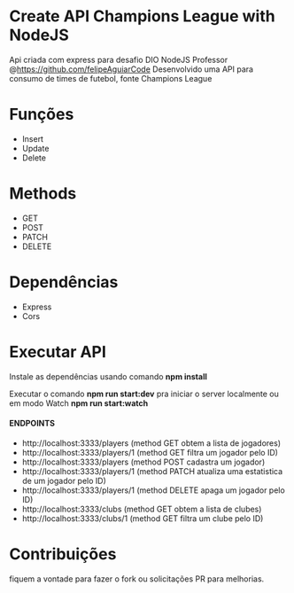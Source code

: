 # Create API Champions League with NodeJS 
Api criada com express para desafio  DIO  NodeJS Professor @https://github.com/felipeAguiarCode
Desenvolvido uma API para consumo de times de futebol, fonte Champions League

# Funções
- Insert
- Update
- Delete

# Methods 
- GET
- POST
- PATCH
- DELETE

# Dependências
- Express
- Cors

# Executar API
Instale as dependências usando comando **npm install**

Executar o comando **npm run start:dev** pra iniciar o server localmente ou em modo Watch **npm run start:watch**

#### ENDPOINTS 
- http://localhost:3333/players (method GET obtem a lista de jogadores)
- http://localhost:3333/players/1 (method GET filtra um jogador pelo ID)
- http://localhost:3333/players (method POST cadastra um jogador)
- http://localhost:3333/players/1 (method PATCH atualiza uma estatistica de um jogador pelo ID)
- http://localhost:3333/players/1 (method DELETE apaga um jogador pelo ID)
- http://localhost:3333/clubs (method GET obtem a lista de clubes)
- http://localhost:3333/clubs/1 (method GET filtra um clube pelo ID)


# Contribuições
fiquem a vontade para fazer o fork ou solicitações PR para melhorias. 
